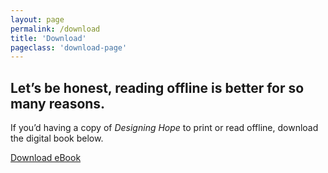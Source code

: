 ```yaml
---
layout: page
permalink: /download
title: 'Download'
pageclass: 'download-page'
---
```


## Let’s be honest, reading offline is better for so many reasons.

If you’d having a copy of _Designing Hope_ to print or read offline, download the digital book below.

<a href="/downloads/designinghope-ebook.zip" class="btn">Download eBook</a>